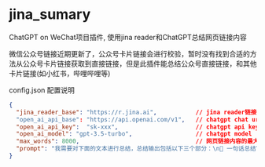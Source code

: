 # jina_sumary
ChatGPT on WeChat项目插件, 使用jina reader和ChatGPT总结网页链接内容

微信公众号链接近期更新了，公众号卡片链接会进行校验，暂时没有找到合适的方法从公众号卡片链接获取到直接链接，但是此插件能总结公众号直接链接，和其他卡片链接(如小红书，哔哩哔哩等)

config.json 配置说明
```json
{
  "jina_reader_base": "https://r.jina.ai",           // jina reader链接，默认为https://r.jina.ai
  "open_ai_api_base": "https://api.openai.com/v1",   // chatgpt chat url
  "open_ai_api_key":  "sk-xxx",                      // chatgpt api key
  "open_ai_model": "gpt-3.5-turbo",                  // chatgpt model
  "max_words": 8000,                                 // 网页链接内容的最大字数，防止超过最大输入token，使用字符串长度简单计数
  "prompt": "我需要对下面的文本进行总结，总结输出包括以下三个部分：\n📖 一句话总结\n🔑 关键要点,用数字序号列出3-5个文章的核心内容\n🏷 标签: #xx #xx\n请使用emoji让你的表达更生动。"                           // 链接内容总结提示词
}
```